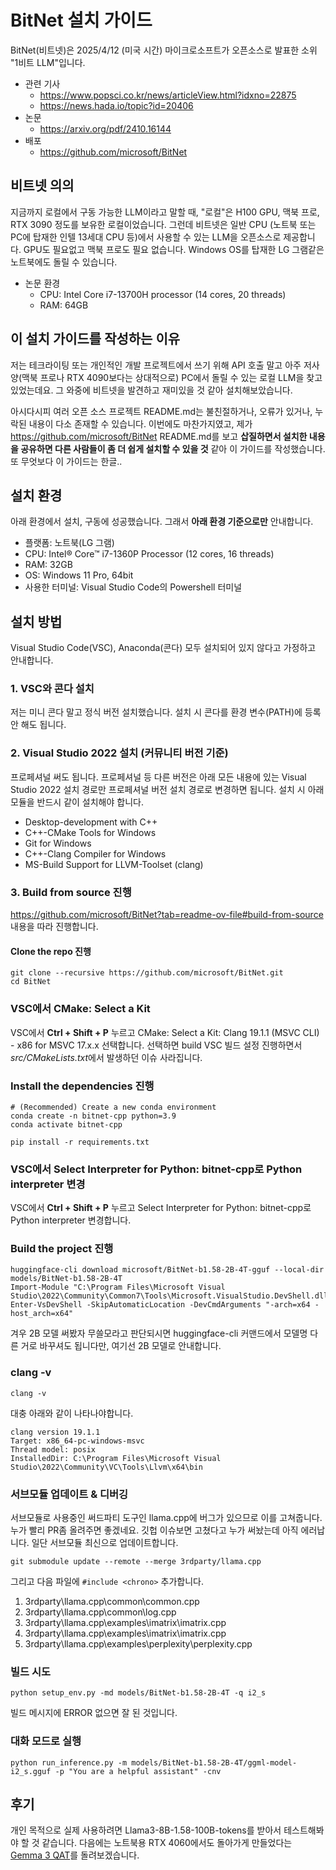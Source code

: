 # BitNet 설치 가이드

BitNet(비트넷)은 2025/4/12 (미국 시간) 마이크로소프트가 오픈소스로 발표한 소위 "1비트 LLM"입니다. 

* 관련 기사
    * https://www.popsci.co.kr/news/articleView.html?idxno=22875
    * https://news.hada.io/topic?id=20406
* 논문
    * https://arxiv.org/pdf/2410.16144
* 배포
    * https://github.com/microsoft/BitNet
  
## 비트넷 의의

지금까지 로컬에서 구동 가능한 LLM이라고 말할 때, "로컬"은 H100 GPU, 맥북 프로, RTX 3090 정도를 보유한 로컬이었습니다. 그런데 비트넷은 일반 CPU (노트북 또는 PC에 탑재한 인텔 13세대 CPU 등)에서 사용할 수 있는 LLM을 오픈소스로 제공합니다. GPU도 필요없고 맥북 프로도 필요 없습니다. Windows OS를 탑재한 LG 그램같은 노트북에도 돌릴 수 있습니다. 

* 논문 환경
    * CPU: Intel Core i7-13700H processor (14 cores, 20 threads)
    * RAM: 64GB

## 이 설치 가이드를 작성하는 이유

저는 테크라이팅 또는 개인적인 개발 프로젝트에서 쓰기 위해 API 호출 말고 아주 저사양(맥북 프로나 RTX 4090보다는 상대적으로) PC에서 돌릴 수 있는 로컬 LLM을 찾고 있었는데요. 그 와중에 비트넷을 발견하고 재미있을 것 같아 설치해보았습니다.

아시다시피 여러 오픈 소스 프로젝트 README.md는 불친절하거나, 오류가 있거나, 누락된 내용이 다소 존재할 수 있습니다. 이번에도 마찬가지였고, 제가 https://github.com/microsoft/BitNet README.md를 보고 **삽질하면서 설치한 내용을 공유하면 다른 사람들이 좀 더 쉽게 설치할 수 있을 것** 같아 이 가이드를 작성했습니다. 또 무엇보다 이 가이드는 한글..

## 설치 환경

아래 환경에서 설치, 구동에 성공했습니다. 그래서 **아래 환경 기준으로만** 안내합니다.

* 플랫폼: 노트북(LG 그램)
* CPU: Intel® Core™ i7-1360P Processor (12 cores, 16 threads)
* RAM: 32GB
* OS: Windows 11 Pro, 64bit
* 사용한 터미널: Visual Studio Code의 Powershell 터미널

## 설치 방법

Visual Studio Code(VSC), Anaconda(콘다) 모두 설치되어 있지 않다고 가정하고 안내합니다.

### 1. VSC와 콘다 설치

저는 미니 콘다 말고 정식 버전 설치했습니다. 설치 시 콘다를 환경 변수(PATH)에 등록 안 해도 됩니다.

### 2. Visual Studio 2022 설치 (커뮤니티 버전 기준)

프로페셔널 써도 됩니다. 프로페셔널 등 다른 버전은 아래 모든 내용에 있는 Visual Studio 2022 설치 경로만 프로페셔널 버전 설치 경로로 변경하면 됩니다. 설치 시 아래 모듈을 반드시 같이 설치해야 합니다.

* Desktop-development with C++
* C++-CMake Tools for Windows
* Git for Windows
* C++-Clang Compiler for Windows
* MS-Build Support for LLVM-Toolset (clang)

### 3. Build from source 진행

https://github.com/microsoft/BitNet?tab=readme-ov-file#build-from-source 내용을 따라 진행합니다.

#### Clone the repo 진행

```
git clone --recursive https://github.com/microsoft/BitNet.git
cd BitNet
```

### VSC에서 CMake: Select a Kit

VSC에서 **Ctrl + Shift + P** 누르고 CMake: Select a Kit: Clang 19.1.1 (MSVC CLI) - x86 for MSVC 17.x.x 선택합니다. 선택하면 build VSC 빌드 설정 진행하면서 *src/CMakeLists.txt*에서 발생하던 이슈 사라집니다.

### Install the dependencies 진행

```
# (Recommended) Create a new conda environment
conda create -n bitnet-cpp python=3.9
conda activate bitnet-cpp

pip install -r requirements.txt
```

### VSC에서 Select Interpreter for Python: bitnet-cpp로 Python interpreter 변경

VSC에서 **Ctrl + Shift + P** 누르고 Select Interpreter for Python: bitnet-cpp로 Python interpreter 변경합니다.

### Build the project 진행

```
huggingface-cli download microsoft/BitNet-b1.58-2B-4T-gguf --local-dir models/BitNet-b1.58-2B-4T
Import-Module "C:\Program Files\Microsoft Visual Studio\2022\Community\Common7\Tools\Microsoft.VisualStudio.DevShell.dll"
Enter-VsDevShell -SkipAutomaticLocation -DevCmdArguments "-arch=x64 -host_arch=x64"
```

겨우 2B 모델 써봤자 무쓸모라고 판단되시면 huggingface-cli 커맨드에서 모델명 다른 거로 바꾸셔도 됩니다만, 여기선 2B 모델로 안내합니다.

### clang -v

```
clang -v
```

대충 아래와 같이 나타나야합니다. 

```
clang version 19.1.1
Target: x86_64-pc-windows-msvc
Thread model: posix
InstalledDir: C:\Program Files\Microsoft Visual Studio\2022\Community\VC\Tools\Llvm\x64\bin
```

### 서브모듈 업데이트 & 디버깅

서브모듈로 사용중인 써드파티 도구인 llama.cpp에 버그가 있으므로 이를 고쳐줍니다. 누가 빨리 PR좀 올려주면 좋겠네요. 깃헙 이슈보면 고쳤다고 누가 써놨는데 아직 에러납니다. 일단 서브모듈 최신으로 업데이트합니다.

```
git submodule update --remote --merge 3rdparty/llama.cpp 
```

그리고 다음 파일에 `#include <chrono>` 추가합니다.

1. 3rdparty\llama.cpp\common\common.cpp
2. 3rdparty\llama.cpp\common\log.cpp
3. 3rdparty\llama.cpp\examples\imatrix\imatrix.cpp
4. 3rdparty\llama.cpp\examples\imatrix\imatrix.cpp
5. 3rdparty\llama.cpp\examples\perplexity\perplexity.cpp

### 빌드 시도

```
python setup_env.py -md models/BitNet-b1.58-2B-4T -q i2_s
```

빌드 메시지에 ERROR 없으면 잘 된 것입니다.

### 대화 모드로 실행 

```
python run_inference.py -m models/BitNet-b1.58-2B-4T/ggml-model-i2_s.gguf -p "You are a helpful assistant" -cnv
```

## 후기

개인 목적으로 실제 사용하려면 Llama3-8B-1.58-100B-tokens를 받아서 테스트해봐야 할 것 같습니다. 다음에는 노트북용 RTX 4060에서도 돌아가게 만들었다는 [Gemma 3 QAT](https://developers.googleblog.com/en/gemma-3-quantized-aware-trained-state-of-the-art-ai-to-consumer-gpus/)를 돌려보겠습니다.